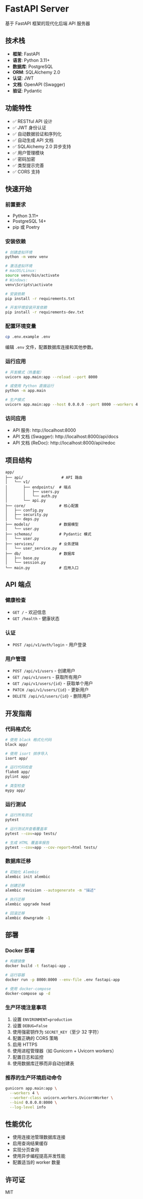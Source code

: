 # FastAPI Server

基于 FastAPI 框架的现代化后端 API 服务器

## 技术栈

- **框架**: FastAPI
- **语言**: Python 3.11+
- **数据库**: PostgreSQL
- **ORM**: SQLAlchemy 2.0
- **认证**: JWT
- **文档**: OpenAPI (Swagger)
- **验证**: Pydantic

## 功能特性

- ✅ RESTful API 设计
- ✅ JWT 身份认证
- ✅ 自动数据验证和序列化
- ✅ 自动生成 API 文档
- ✅ SQLAlchemy 2.0 异步支持
- ✅ 用户管理模块
- ✅ 密码加密
- ✅ 类型提示完善
- ✅ CORS 支持

## 快速开始

### 前置要求

- Python 3.11+
- PostgreSQL 14+
- pip 或 Poetry

### 安装依赖

```bash
# 创建虚拟环境
python -m venv venv

# 激活虚拟环境
# macOS/Linux:
source venv/bin/activate
# Windows:
venv\Scripts\activate

# 安装依赖
pip install -r requirements.txt

# 开发环境安装开发依赖
pip install -r requirements-dev.txt
```

### 配置环境变量

```bash
cp .env.example .env
```

编辑 `.env` 文件，配置数据库连接和其他参数。

### 运行应用

```bash
# 开发模式（热重载）
uvicorn app.main:app --reload --port 8000

# 或使用 Python 直接运行
python -m app.main

# 生产模式
uvicorn app.main:app --host 0.0.0.0 --port 8000 --workers 4
```

### 访问应用

- API 服务: http://localhost:8000
- API 文档 (Swagger): http://localhost:8000/api/docs
- API 文档 (ReDoc): http://localhost:8000/api/redoc

## 项目结构

```
app/
├── api/                 # API 路由
│   └── v1/
│       ├── endpoints/  # 端点
│       │   ├── users.py
│       │   └── auth.py
│       └── api.py
├── core/               # 核心配置
│   ├── config.py
│   ├── security.py
│   └── deps.py
├── models/             # 数据模型
│   └── user.py
├── schemas/            # Pydantic 模式
│   └── user.py
├── services/           # 业务逻辑
│   └── user_service.py
├── db/                 # 数据库
│   ├── base.py
│   └── session.py
└── main.py             # 应用入口
```

## API 端点

### 健康检查
- `GET /` - 欢迎信息
- `GET /health` - 健康状态

### 认证
- `POST /api/v1/auth/login` - 用户登录

### 用户管理
- `POST /api/v1/users` - 创建用户
- `GET /api/v1/users` - 获取所有用户
- `GET /api/v1/users/{id}` - 获取单个用户
- `PATCH /api/v1/users/{id}` - 更新用户
- `DELETE /api/v1/users/{id}` - 删除用户

## 开发指南

### 代码格式化

```bash
# 使用 black 格式化代码
black app/

# 使用 isort 排序导入
isort app/

# 运行代码检查
flake8 app/
pylint app/

# 类型检查
mypy app/
```

### 运行测试

```bash
# 运行所有测试
pytest

# 运行测试并查看覆盖率
pytest --cov=app tests/

# 生成 HTML 覆盖率报告
pytest --cov=app --cov-report=html tests/
```

### 数据库迁移

```bash
# 初始化 Alembic
alembic init alembic

# 创建迁移
alembic revision --autogenerate -m "描述"

# 执行迁移
alembic upgrade head

# 回滚迁移
alembic downgrade -1
```

## 部署

### Docker 部署

```bash
# 构建镜像
docker build -t fastapi-app .

# 运行容器
docker run -p 8000:8000 --env-file .env fastapi-app

# 使用 docker-compose
docker-compose up -d
```

### 生产环境注意事项

1. 设置 `ENVIRONMENT=production`
2. 设置 `DEBUG=False`
3. 使用强密钥作为 `SECRET_KEY`（至少 32 字符）
4. 配置正确的 CORS 策略
5. 启用 HTTPS
6. 使用进程管理器（如 Gunicorn + Uvicorn workers）
7. 配置日志和监控
8. 使用数据库迁移而非自动创建表

### 推荐的生产环境启动命令

```bash
gunicorn app.main:app \
  --workers 4 \
  --worker-class uvicorn.workers.UvicornWorker \
  --bind 0.0.0.0:8000 \
  --log-level info
```

## 性能优化

- 使用连接池管理数据库连接
- 启用查询结果缓存
- 实现分页查询
- 使用异步编程提高并发性能
- 配置适当的 worker 数量

## 许可证

MIT

